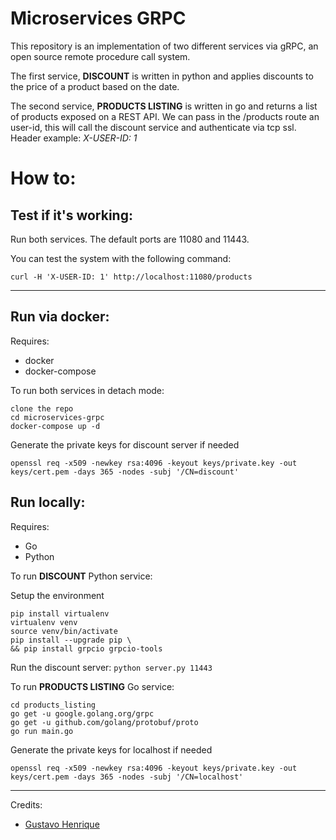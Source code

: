 # Microservices GRPC
This repository is an implementation of two different services via gRPC, an open source remote procedure call system.

The first service, **DISCOUNT** is written in python and applies discounts to the price of a product based on the date.

The second service, **PRODUCTS LISTING** is written in go and returns a list of products exposed on a REST API. We can pass in the /products route an user-id, this will call the discount service and authenticate via tcp ssl. Header example: _X-USER-ID: 1_

#

# How to:

## Test if it's working:
Run both services.
The default ports are 11080 and 11443. 

You can test the system with the following command:

```curl -H 'X-USER-ID: 1' http://localhost:11080/products```


***

## **Run via docker:**
Requires:
* docker
* docker-compose

To run both services in detach mode:
```
clone the repo
cd microservices-grpc
docker-compose up -d
```
Generate the private keys for discount server if needed
```
openssl req -x509 -newkey rsa:4096 -keyout keys/private.key -out keys/cert.pem -days 365 -nodes -subj '/CN=discount'
```

## **Run locally:**

Requires:
* Go
* Python

To run **DISCOUNT** Python service:

Setup the environment
```
pip install virtualenv
virtualenv venv
source venv/bin/activate
pip install --upgrade pip \
&& pip install grpcio grpcio-tools
```
Run the discount server:
```python server.py 11443```

To run **PRODUCTS LISTING** Go service:
```
cd products_listing
go get -u google.golang.org/grpc
go get -u github.com/golang/protobuf/proto
go run main.go
```
Generate the private keys for localhost if needed
```
openssl req -x509 -newkey rsa:4096 -keyout keys/private.key -out keys/cert.pem -days 365 -nodes -subj '/CN=localhost'
```


***
Credits:
* [Gustavo Henrique](https://gustavohenrique.com/2018/11/building-microservices-in-go-and-python-using-grpc-and-tls-ssl-authentication/)
